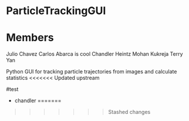# ParticleTrackingGUI
# Members
Julio Chavez
Carlos Abarca is cool
Chandler Heintz
Mohan Kukreja
Terry Yan


Python GUI for tracking particle trajectories from images and calculate statistics
<<<<<<< Updated upstream
 

 #test
 - chandler 
=======


>>>>>>> Stashed changes
